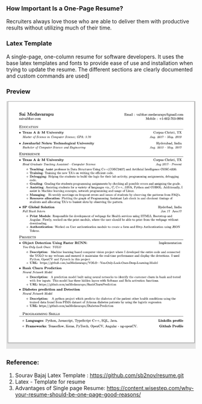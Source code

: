 
### How Important Is a One-Page Resume?
Recruiters always love those who are able to deliver them with productive results without utilizing much of their time.

### Latex Template
A single-page, one-column resume for software developers. It uses the base latex templates and fonts to provide ease of use and installation when trying to update the resume. The different sections are clearly documented and custom commands are used]

### Preview
![Resume Screenshot](/resume.png)


### Reference: 
1) Sourav Bajaj Latex Template : https://github.com/sb2nov/resume.git
2) Latex - Template for resume
3) Advantages of Single page Resume: https://content.wisestep.com/why-your-resume-should-be-one-page-good-reasons/
